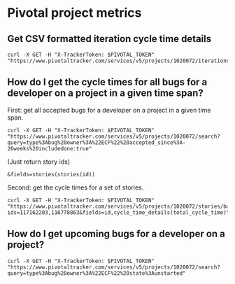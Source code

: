 # Pivotal project metrics

## Get CSV formatted iteration cycle time details

```
curl -X GET -H "X-TrackerToken: $PIVOTAL_TOKEN" "https://www.pivotaltracker.com/services/v5/projects/1020072/iterations/103/analytics/cycle_time_details.csv"
```

## How do I get the cycle times for all bugs for a developer on a project in a given time span?

First: get all accepted bugs for a developer on a project in a given time span.

```
curl -X GET -H "X-TrackerToken: $PIVOTAL_TOKEN" "https://www.pivotaltracker.com/services/v5/projects/1020072/search?query=type%3Abug%20owner%3A%22ECF%22%20accepted_since%3A-26weeks%20includedone:true"
```

(Just return story ids)
```
&fields=stories(stories(id))
```

Second: get the cycle times for a set of stories.

```
curl -X GET -H "X-TrackerToken: $PIVOTAL_TOKEN" "https://www.pivotaltracker.com/services/v5/projects/1020072/stories/bulk?ids=117162203,116778863&fields=id,cycle_time_details(total_cycle_time)"
```

## How do I get upcoming bugs for a developer on a project?

```
curl -X GET -H "X-TrackerToken: $PIVOTAL_TOKEN" "https://www.pivotaltracker.com/services/v5/projects/1020072/search?query=type%3Abug%20owner%3A%22ECF%22%20state%3Aunstarted"
```
